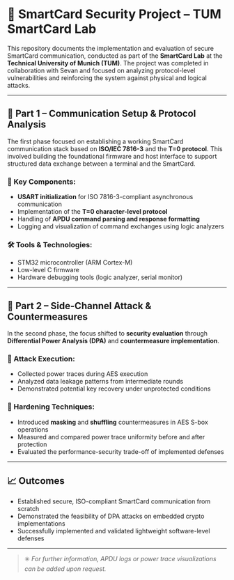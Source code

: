 # 🔐 SmartCard Security Project – TUM SmartCard Lab

This repository documents the implementation and evaluation of secure SmartCard communication, conducted as part of the **SmartCard Lab** at the **Technical University of Munich (TUM)**. The project was completed in collaboration with Sevan and focused on analyzing protocol-level vulnerabilities and reinforcing the system against physical and logical attacks.

---

## 🧩 Part 1 – Communication Setup & Protocol Analysis

The first phase focused on establishing a working SmartCard communication stack based on **ISO/IEC 7816-3** and the **T=0 protocol**. This involved building the foundational firmware and host interface to support structured data exchange between a terminal and the SmartCard.

### 🔧 Key Components:
- **USART initialization** for ISO 7816-3-compliant asynchronous communication
- Implementation of the **T=0 character-level protocol**
- Handling of **APDU command parsing and response formatting**
- Logging and visualization of command exchanges using logic analyzers

### 🛠️ Tools & Technologies:
- STM32 microcontroller (ARM Cortex-M)
- Low-level C firmware
- Hardware debugging tools (logic analyzer, serial monitor)

---

## 🎯 Part 2 – Side-Channel Attack & Countermeasures

In the second phase, the focus shifted to **security evaluation** through **Differential Power Analysis (DPA)** and **countermeasure implementation**.

### 🧪 Attack Execution:
- Collected power traces during AES execution
- Analyzed data leakage patterns from intermediate rounds
- Demonstrated potential key recovery under unprotected conditions

### 🔐 Hardening Techniques:
- Introduced **masking** and **shuffling** countermeasures in AES S-box operations
- Measured and compared power trace uniformity before and after protection
- Evaluated the performance-security trade-off of implemented defenses

---

## 📈 Outcomes

- Established secure, ISO-compliant SmartCard communication from scratch  
- Demonstrated the feasibility of DPA attacks on embedded crypto implementations  
- Successfully implemented and validated lightweight software-level defenses

---

> ✳️ *For further information, APDU logs or power trace visualizations can be added upon request.*
